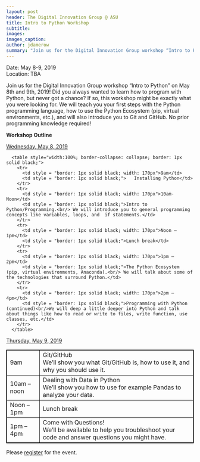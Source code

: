 ```yaml
---
layout: post
header: The Digital Innovation Group @ ASU
title: Intro to Python Workshop
subtitle:
images:
images_caption:
author: jdamerow
summary: "Join us for the Digital Innovation Group workshop “Intro to Python” on May 8th and 9th, 2019! Did you always wanted to learn how to program with Python, but never got a chance? If so, this workshop might be exactly what you were looking for. We will teach you your first steps with the Python programming language, how to use the Python Ecosystem (pip, virtual environments, etc.), and will also introduce you to Git and GitHub. No prior programming knowledge required!"
---
```

<p>Date: May 8-9, 2019<br/>Location: TBA </p>
<p>Join us for the Digital Innovation Group workshop “Intro to Python” on May 8th and 9th, 2019! Did you always wanted to learn how to program with Python, but never got a chance? If so, this workshop might be exactly what you were looking for. We will teach you your first steps with the Python programming language, how to use the Python Ecosystem (pip, virtual environments, etc.), and will also introduce you to Git and GitHub. No prior programming knowledge required!<p>

<p><strong>Workshop Outline</strong></p>

<p><u>Wednesday, May 8, 2019</u></p>

      <table style="width:100%; border-collapse: collapse; border: 1px solid black;">
        <tr>
          <td style = "border: 1px solid black; width: 170px">9am</td>
          <td style = "border: 1px solid black;">	Installing Python</td>
        </tr>
        <tr>
          <td style = "border: 1px solid black; width: 170px">10am-Noon</td>
          <td style = "border: 1px solid black;">Intro to Python/Programming.<br/> We will introduce you to general programming concepts like variables, loops, and  if statements.</td>
        </tr>
        <tr>
          <td style = "border: 1px solid black; width: 170px">Noon – 1pm</td>
          <td style = "border: 1px solid black;">Lunch break</td>
        </tr>
        <tr>
          <td style = "border: 1px solid black; width: 170px">1pm – 2pm</td>
          <td style = "border: 1px solid black;">The Python Ecosystem (pip, virtual environments, Anaconda).<br/> We will talk about some of the technologies that surround Python.</td>
        </tr>
        <tr>
          <td style = "border: 1px solid black; width: 170px">2pm – 4pm</td>
          <td style = "border: 1px solid black;">Programming with Python (continued)<br/>We will deep a little deeper into Python and talk about things like how to read or write to files, write function, use classes, etc.</td>
        </tr>
      </table>

<p><u>Thursday, May 9, 2019</u></p>
    <table style="width:100%; border-collapse: collapse; border: 1px solid black;">
      <tr>
        <td style = "border: 1px solid black;">9am</td>
        <td style = "border: 1px solid black;">Git/GitHub<br/>We’ll show you what Git/GitHub is, how to use it, and why you should use it.</td>
      </tr>
      <tr>
        <td style = "border: 1px solid black;">10am – noon</td>
        <td style = "border: 1px solid black;">Dealing with Data in Python<br/>We’ll show you how to use for example Pandas to analyze your data.</td>
      </tr>
      <tr>
        <td style = "border: 1px solid black;">Noon – 1pm</td>
        <td style = "border: 1px solid black;">Lunch break</td>
      </tr>
      <tr>
        <td style = "border: 1px solid black;">1pm – 4pm</td>
        <td style = "border: 1px solid black;">Come with Questions!<br/>We’ll be available to help you troubleshoot your code and answer questions you might have.</td>
      </tr>
    </table>
  Please <a href = "https://forms.gle/9duuneVQKYxWoBbi7" target = "_blank">register</a> for the event.
<br/>
<br>

